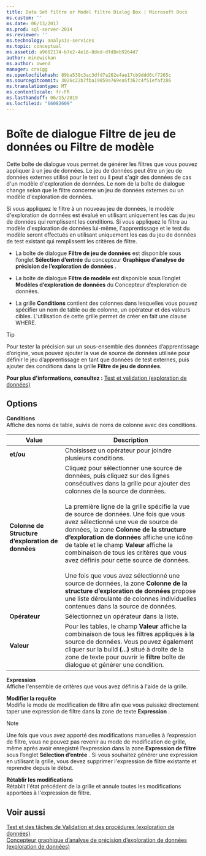 ```yaml
---
title: Data Set filtre or Model filtre Dialog Box | Microsoft Docs
ms.custom: ''
ms.date: 06/13/2017
ms.prod: sql-server-2014
ms.reviewer: ''
ms.technology: analysis-services
ms.topic: conceptual
ms.assetid: a9602174-b7e2-4e16-8ded-dfd8eb9264d7
author: minewiskan
ms.author: owend
manager: craigg
ms.openlocfilehash: 89ba538c3ac3dfd7a262e4ae17cb9ddd6cf7265c
ms.sourcegitcommit: 3026c22b7fba19059a769ea5f367c4f51efaf286
ms.translationtype: MT
ms.contentlocale: fr-FR
ms.lasthandoff: 06/15/2019
ms.locfileid: "66082609"
---
```

# <a name="data-set-filter-or-model-filter-dialog-box"></a>Boîte de dialogue Filtre de jeu de données ou Filtre de modèle
  Cette boîte de dialogue vous permet de générer les filtres que vous pouvez appliquer à un jeu de données.  Le jeu de données peut être un jeu de données externes utilisé pour le test ou il peut s'agir des données de cas d'un modèle d'exploration de données. Le nom de la boîte de dialogue change selon que le filtre concerne un jeu de données externes ou un modèle d'exploration de données.  
  
 Si vous appliquez le filtre à un nouveau jeu de données, le modèle d'exploration de données est évalué en utilisant uniquement les cas du jeu de données qui remplissent les conditions. Si vous appliquez le filtre au modèle d'exploration de données lui-même, l'apprentissage et le test du modèle seront effectués en utilisant uniquement les cas du jeu de données de test existant qui remplissent les critères de filtre.  
  
-   La boîte de dialogue **Filtre de jeu de données** est disponible sous l’onglet **Sélection d’entrée** du concepteur **Graphique d’analyse de précision de l’exploration de données** .  
  
-   La boîte de dialogue **Filtre de modèle** est disponible sous l’onglet **Modèles d’exploration de données** du Concepteur d’exploration de données.  
  
-   La grille **Conditions** contient des colonnes dans lesquelles vous pouvez spécifier un nom de table ou de colonne, un opérateur et des valeurs cibles. L'utilisation de cette grille permet de créer en fait une clause WHERE.  
  
> [!TIP]  
>  Pour tester la précision sur un sous-ensemble des données d’apprentissage d’origine, vous pouvez ajouter la vue de source de données utilisée pour définir le jeu d’apprentissage en tant que données de test externes, puis ajouter des conditions dans la grille **Filtre de jeu de données**.  
  
 **Pour plus d'informations, consultez :** [Test et validation &#40;exploration de données&#41;](data-mining/testing-and-validation-data-mining.md)  
  
## <a name="options"></a>Options  
 **Conditions**  
 Affiche des noms de table, suivis de noms de colonne avec des conditions.  
  
|Value|Description|  
|-----------|-----------------|  
|**et/ou**|Choisissez un opérateur pour joindre plusieurs conditions.|  
|**Colonne de Structure d’exploration de données**|Cliquez pour sélectionner une source de données, puis cliquez sur des lignes consécutives dans la grille pour ajouter des colonnes de la source de données.<br /><br /> La première ligne de la grille spécifie la vue de source de données. Une fois que vous avez sélectionné une vue de source de données, la zone **Colonne de la structure d’exploration de données** affiche une icône de table et le champ **Valeur** affiche la combinaison de tous les critères que vous avez définis pour cette source de données.<br /><br /> Une fois que vous avez sélectionné une source de données, la zone **Colonne de la structure d’exploration de données** propose une liste déroulante de colonnes individuelles contenues dans la source de données.|  
|**Opérateur**|Sélectionnez un opérateur dans la liste.|  
|**Valeur**|Pour les tables, le champ **Valeur** affiche la combinaison de tous les filtres appliqués à la source de données. Vous pouvez également cliquer sur la build **(...)**  situé à droite de la zone de texte pour ouvrir le **filtre** boîte de dialogue et générer une condition.|  
  
 **Expression**  
 Affiche l'ensemble de critères que vous avez définis à l'aide de la grille.  
  
 **Modifier la requête**  
 Modifie le mode de modification de filtre afin que vous puissiez directement taper une expression de filtre dans la zone de texte **Expression** .  
  
> [!NOTE]  
>  Une fois que vous avez apporté des modifications manuelles à l’expression de filtre, vous ne pouvez pas revenir au mode de modification de grille, même après avoir enregistré l’expression dans la zone **Expression de filtre** sous l’onglet **Sélection d’entrée** . Si vous souhaitez générer une expression en utilisant la grille, vous devez supprimer l'expression de filtre existante et reprendre depuis le début.  
  
 **Rétablir les modifications**  
 Rétablit l'état précédent de la grille et annule toutes les modifications apportées à l'expression de filtre.  
  
## <a name="see-also"></a>Voir aussi  
 [Test et des tâches de Validation et des procédures &#40;exploration de données&#41;](data-mining/testing-and-validation-tasks-and-how-tos-data-mining.md)   
 [Concepteur graphique d’analyse de précision d’exploration de données &#40;exploration de données&#41;](mining-accuracy-chart-designer-data-mining.md)  
  
  

